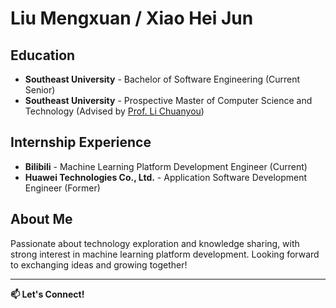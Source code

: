 # Liu Mengxuan / Xiao Hei Jun

## Education

- **Southeast University** - Bachelor of Software Engineering (Current Senior)
- **Southeast University** - Prospective Master of Computer Science and Technology (Advised by [Prof. Li Chuanyou](https://cs.seu.edu.cn/cyli/main.htm))

## Internship Experience

- **Bilibili** - Machine Learning Platform Development Engineer (Current)
- **Huawei Technologies Co., Ltd.** - Application Software Development Engineer (Former)

## About Me

Passionate about technology exploration and knowledge sharing, with strong interest in machine learning platform development. Looking forward to exchanging ideas and growing together!

---
**📫 Let's Connect!**
